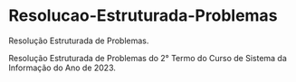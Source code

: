 # Resolucao-Estruturada-Problemas
Resolução Estruturada de Problemas.

Resolução Estruturada de Problemas do 2° Termo do Curso de Sistema da Informação do Ano de 2023.
